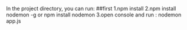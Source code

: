 In the project directory, you can run:
##first
1.npm install
2.npm install nodemon -g or npm install nodemon
3.open console and run : nodemon app.js



